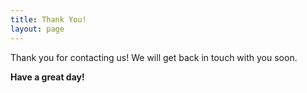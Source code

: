 ```yaml
---
title: Thank You!
layout: page
---
```


Thank you for contacting us! We will get back in touch with you soon.

**Have a great day!**